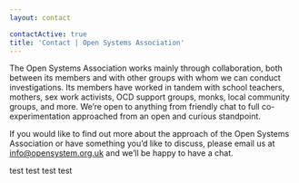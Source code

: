 ```yaml
---
layout: contact

contactActive: true
title: 'Contact | Open Systems Association'
---
```


The Open Systems Association works mainly through collaboration, both between its members and with other groups with whom we can conduct investigations.  Its members have worked in tandem with school teachers, mothers, sex work activists, OCD support groups, monks, local community groups, and more.  We’re open to anything from friendly chat to full co-experimentation approached from an open and curious standpoint.

If you would like to find out more about the approach of the Open Systems Association or have something you’d like to discuss, please email us at [info@opensystem.org.uk](mailto:info@opensystem.org.uk) and we’ll be happy to have a chat.

test
test
test
test
